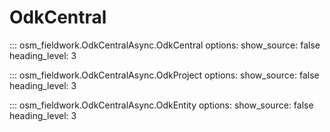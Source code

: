 # OdkCentral

::: osm_fieldwork.OdkCentralAsync.OdkCentral
options:
show_source: false
heading_level: 3

::: osm_fieldwork.OdkCentralAsync.OdkProject
options:
show_source: false
heading_level: 3

::: osm_fieldwork.OdkCentralAsync.OdkEntity
options:
show_source: false
heading_level: 3
